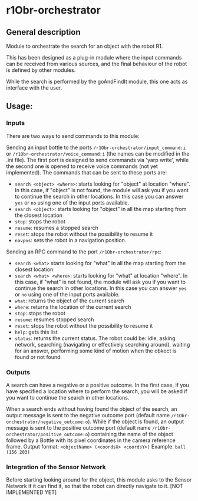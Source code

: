 # r1Obr-orchestrator

## General description
Module to orchestrate the search for an object with the robot R1.

This has been designed as a plug-in module where the input commands can be received from various sources, and the final behaviour of the robot is defined by other modules.

While the search is performed by the goAndFindIt module, this one acts as interface with the user.

## Usage:

### Inputs
There are two ways to send commands to this module:

Sending an input bottle to the ports `/r1Obr-orchestrator/input_command:i` or `/r1Obr-orchestrator/voice_command:i` (the names can be modified in the .ini file).
The first port is designed to send commands via 'yarp write', while the second one is opened to receive voice commands (not yet implemented).
The commands that can be sent to these ports are:
- `search <object> <where>`: starts looking for "object" at location "where". In this case, if "object" is not found, the module will ask you if you want to continue the search in other locations. In this case you can answer `yes` or `no` using one of the input ports available.
- `search <object>`: starts looking for "object" in all the map starting from the closest location
- `stop`: stops the robot
- `resume`: resumes a stopped search
- `reset`: stops the robot without the possibility to resume it
- `navpos`: sets the robot in a navigation position.

Sending an RPC command to the port `/r1Obr-orchestrator/rpc`:
- `search <what>` starts looking for "what" in all the map starting from the closest location
- `search <what> <where>`: starts looking for "what" at location "where". In this case, if "what" is not found, the module will ask you if you want to continue the search in other locations. In this case you can answer `yes` or `no` using one of the input ports available.
- `what`: returns the object of the current search
- `where`: returns the location of the current search
- `stop`: stops the robot
- `resume`: resumes stopped search
- `reset`: stops the robot without the possibility to resume it
- `help`: gets this list
- `status`: returns the current status. The robot could be: idle, asking network, searching (navigating or effectively searching around), waiting for an answer, performing some kind of motion when the obkect is found or not found.

### Outputs
A search can have a negative or a positive outcome.
In the first case, if you have specified a location where to perform the search, you will be asked if you want to continue the search in other locations.

When a search ends without having found the object of the search, an output message is sent to the negative outcome port (default name `/r1Obr-orchestrator/negative_outcome:o`).
While if the object is found, an output message is sent to the positive outcome port (default name `/r1Obr-orchestrator/positive_outcome:o`) containing the name of the object followed by a Bottle with its pixel coordinates in the camera reference frame. 
Output format:  `<objectName> (<coordsX> <coordsY>)`
Example:        `ball (156 203)`

### Integration of the Sensor Network
Before starting looking around for the object, this module asks to the Sensor Network if it can find it, so that the robot can directly navigate to it.
[NOT IMPLEMENTED YET]